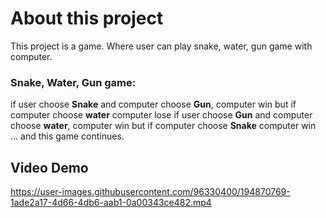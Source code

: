 # About this project
This project is a game. Where user can play snake, water, gun game with computer.
### Snake, Water, Gun game:
if user choose <b>Snake</b> and computer choose <b>Gun</b>, computer win but if computer choose <b>water</b> computer lose
if user choose <b>Gun</b> and computer choose <b>water</b>, computer win but if computer choose <b>Snake</b> computer win ... and this game continues.

## Video Demo
https://user-images.githubusercontent.com/96330400/194870769-1ade2a17-4d66-4db6-aab1-0a00343ce482.mp4

